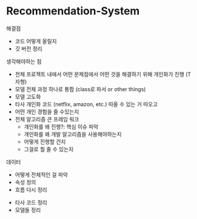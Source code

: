 # Recommendation-System

해결점
- 코드 어떻게 올릴지
- 깃 버전 정리

생각해야하는 점
- 전체 프로젝트 내에서 어떤 문제점에서 어떤 것을 해결하기 위해 개인화가 진행 (T자형)
- 모델 전체 과정 하나로 통합 (class로 파서 or other things)
- 모델 고도화
- 타사 개인화 코드 (netflix, amazon, etc.) 따올 수 있는 거 따오고
- 어떤 개인 경험을 줄 수있는지
- 전체 알고리즘 큰 프레임 워크
  - 개인화를 왜 진행?: 핵심 이슈 파악
  - 개인화를 왜 개발 알고리즘을 사용해야하는지
  - 어떻게 진행할 건지
  - 그걸로 뭘 줄 수 있는지 


데이터
- 어떻게 전체적인 걸 파악
- 속성 정의
- 흐름 다시 정리 


+ 타사 코드 정리 
+ 모델들 정리
